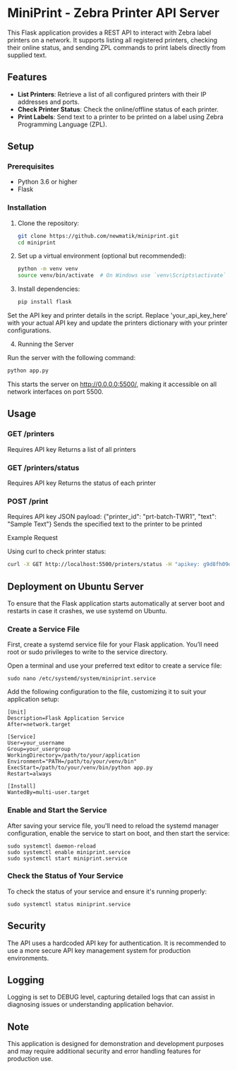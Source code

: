 # MiniPrint - Zebra Printer API Server

This Flask application provides a REST API to interact with Zebra label printers on a network. It supports listing all registered printers, checking their online status, and sending ZPL commands to print labels directly from supplied text.

## Features

- **List Printers**: Retrieve a list of all configured printers with their IP addresses and ports.
- **Check Printer Status**: Check the online/offline status of each printer.
- **Print Labels**: Send text to a printer to be printed on a label using Zebra Programming Language (ZPL).

## Setup

### Prerequisites

- Python 3.6 or higher
- Flask

### Installation

1. Clone the repository:
   ```bash
   git clone https://github.com/newmatik/miniprint.git
   cd miniprint
   ```

2. Set up a virtual environment (optional but recommended):
   ```bash
   python -m venv venv
   source venv/bin/activate  # On Windows use `venv\Scripts\activate`
   ```

3. Install dependencies:
   ```bash
   pip install flask
   ```
   
Set the API key and printer details in the script. Replace 'your_api_key_here' with your actual API key and update the printers dictionary with your printer configurations.

4. Running the Server
   
Run the server with the following command:
  ```bash
  python app.py
  ```

This starts the server on http://0.0.0.0:5500/, making it accessible on all network interfaces on port 5500.

## Usage

### GET /printers

Requires API key
Returns a list of all printers

### GET /printers/status

Requires API key
Returns the status of each printer

### POST /print

Requires API key
JSON payload: {"printer_id": "prt-batch-TWR1", "text": "Sample Text"}
Sends the specified text to the printer to be printed

Example Request

Using curl to check printer status:

```bash
curl -X GET http://localhost:5500/printers/status -H "apikey: g9d8fh09df8hg09f8siw3erfsd8"
```

## Deployment on Ubuntu Server

To ensure that the Flask application starts automatically at server boot and restarts in case it crashes, we use systemd on Ubuntu.

### Create a Service File

First, create a systemd service file for your Flask application. You’ll need root or sudo privileges to write to the service directory.

Open a terminal and use your preferred text editor to create a service file:

```
sudo nano /etc/systemd/system/miniprint.service
```

Add the following configuration to the file, customizing it to suit your application setup:

```
[Unit]
Description=Flask Application Service
After=network.target

[Service]
User=your_username
Group=your_usergroup
WorkingDirectory=/path/to/your/application
Environment="PATH=/path/to/your/venv/bin"
ExecStart=/path/to/your/venv/bin/python app.py
Restart=always

[Install]
WantedBy=multi-user.target
```

### Enable and Start the Service

After saving your service file, you'll need to reload the systemd manager configuration, enable the service to start on boot, and then start the service:

```
sudo systemctl daemon-reload
sudo systemctl enable miniprint.service
sudo systemctl start miniprint.service
```

### Check the Status of Your Service

To check the status of your service and ensure it's running properly:

```
sudo systemctl status miniprint.service
```

## Security
The API uses a hardcoded API key for authentication. It is recommended to use a more secure API key management system for production environments.

## Logging
Logging is set to DEBUG level, capturing detailed logs that can assist in diagnosing issues or understanding application behavior.

## Note
This application is designed for demonstration and development purposes and may require additional security and error handling features for production use.
